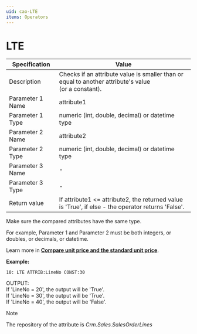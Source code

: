 ```yaml
---
uid: cao-LTE
items: Operators
---
```


# LTE 

| Specification         | Value                                                        |
| --------------------- | ------------------------------------------------------------ |
| Description           | Checks if an attribute value is smaller than or equal to another attribute's value <br> (or a constant).          |
| Parameter 1 Name      | attribute1                                                        |
| Parameter 1 Type      | numeric (int, double, decimal) or datetime type                                  |
| Parameter 2 Name      | attribute2                                                            |
| Parameter 2 Type      | numeric (int, double, decimal) or datetime type                                                            |
| Parameter 3 Name      | -                                                            |
| Parameter 3 Type      | -                                                            |
| Return value          | If attribute1 <= attribute2, the returned value is 'True', if else - the operator returns 'False'.                                                          |
 
Make sure the compared attributes have the same type. 

For example, Parameter 1 and Parameter 2 must be both integers, or doubles, or decimals, or datetime.

Learn more in **[Compare unit price and the standard unit price](https://docs.erp.net/tech/advanced/calculated-attributes/examples/compare-unit-and-standard-unit-price.html)**.


**Example:**

```      
10: LTE ATTRIB:LineNo CONST:30   
```
OUTPUT: 
<br/>If 'LineNo = 20', the output will be 'True'.
<br/>If 'LineNo = 30', the output will be 'True'.
<br/>If 'LineNo = 40', the output will be 'False'.


> [!NOTE]
> 
> The repository of the attribute is *Crm.Sales.SalesOrderLines*


